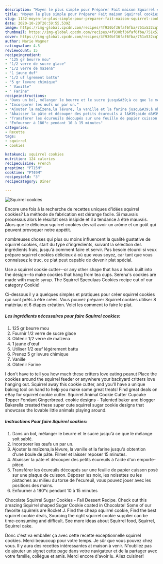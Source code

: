 ```yaml
---
description: "Moyen le plus simple pour Préparer Fait maison Squirrel cookies"
title: "Moyen le plus simple pour Préparer Fait maison Squirrel cookies"
slug: 1132-moyen-le-plus-simple-pour-preparer-fait-maison-squirrel-cookies
date: 2020-10-20T20:59:55.539Z
image: https://img-global.cpcdn.com/recipes/4f930bf36faf6fba/751x532cq70/squirrel-cookies-photo-principale-de-la-recette.jpg
thumbnail: https://img-global.cpcdn.com/recipes/4f930bf36faf6fba/751x532cq70/squirrel-cookies-photo-principale-de-la-recette.jpg
cover: https://img-global.cpcdn.com/recipes/4f930bf36faf6fba/751x532cq70/squirrel-cookies-photo-principale-de-la-recette.jpg
author: Marie Wagner
ratingvalue: 4.5
reviewcount: 15
recipeingredient:
- "125 gr beurre mou"
- "1/2 verre de sucre glace"
- "1/2 verre de mazena"
- "1 jaune duf"
- "1/2 uf lgrement battu"
- "5 gr levure chimique"
- " Vanille"
- " Farine"
recipeinstructions:
- "Dans un bol, mélanger le beurre et le sucre jusqu&#39;à ce que le mélange soit sablé."
- "Incorporer les œufs un par un."
- "Ajouter la maïzena,la lévure, la vanille et la farine jusqu&#39;à obtention d&#39;une boule de pâte. Filmer et laisser reposer 15 minutes."
- "Abaisser la pâte et découper des petits écureuils à l&#39;aide d&#39;un emporte-pièce."
- "Transférer les écureuils découpés sur une feuille de papier cuisson posé sur une plaque de cuisson. Déposer les noix, les noisettes ou les pistaches au milieu du torse de l&#39;ecureuil, vous pouvez jouer avec les positions des mains."
- "Enfourner à 180°c pendant 10 à 15 minutes"
categories:
- Recette
tags:
- squirrel
- cookies

katakunci: squirrel cookies 
nutrition: 124 calories
recipecuisine: French
preptime: "PT15M"
cooktime: "PT49M"
recipeyield: "3"
recipecategory: Dîner

---
```



![Squirrel cookies](https://img-global.cpcdn.com/recipes/4f930bf36faf6fba/751x532cq70/squirrel-cookies-photo-principale-de-la-recette.jpg)

Encore une fois à la recherche de recettes uniques d'idées squirrel cookies? La méthode de fabrication est dérange facile. Si mauvais processus alors le résultat sera insipide et il a tendance à être mauvais. Alors que le délicieux squirrel cookies devrait avoir un arôme et un goût qui peuvent provoquer notre appétit.

nombreuses choses qui plus ou moins influencent la qualité gustative de squirrel cookies, start du type d'ingrédients, suivant la sélection des ingrédients frais, jusqu'à comment faire et servir. Pas besoin étourdi si veux prépare squirrel cookies délicieux à où que vous soyez, car tant que vous connaissez le truc, ce plat peut capable de devenir plat spécial.

Use a squirrel cookie cutter--or any other shape that has a hook built into the design--to make cookies that hang from tea cups. Serena&#39;s cookies are made with maple syrup. The Squirrel Speculaas Cookies recipe out of our category Cookie!


Ci-dessous il y a quelques simples et pratiques pour créer squirrel cookies qui sont prêts à être créés. Vous pouvez préparer Squirrel cookies utiliser 8 matériau et 6 étapes création. Voici les comment to faire le plat.

<!--inarticleads1-->

##### Les ingrédients nécessaires pour faire Squirrel cookies:

1.  125 gr beurre mou
1. Fournir 1/2 verre de sucre glace
1. Obtenir 1/2 verre de maïzena
1.  1 jaune d&#39;œuf
1. Utiliser 1/2 œuf légèrement battu
1. Prenez 5 gr levure chimique
1.   Vanille
1. Obtenir  Farine


I don&#39;t have to tell you how much these critters love eating peanut Place the cookies around the squirrel feeder or anywhere your backyard critters love hanging out. Squirrel away this cookie cutter, and you&#39;ll have a unique baking tool on hand to help you make some great treats! Find great deals on eBay for squirrel cookie cutter. Squirrel Animal Cookie Cutter Cupcake Topper Fondant Gingerbread. cookie designs - Talented baker and blogger Bakerella created these super cute squirrel sugar cookie designs that showcase the lovable little animals playing around. 

<!--inarticleads2-->

##### Instructions Pour faire Squirrel cookies:

1. Dans un bol, mélanger le beurre et le sucre jusqu&#39;à ce que le mélange soit sablé.
1. Incorporer les œufs un par un.
1. Ajouter la maïzena,la lévure, la vanille et la farine jusqu&#39;à obtention d&#39;une boule de pâte. Filmer et laisser reposer 15 minutes.
1. Abaisser la pâte et découper des petits écureuils à l&#39;aide d&#39;un emporte-pièce.
1. Transférer les écureuils découpés sur une feuille de papier cuisson posé sur une plaque de cuisson. Déposer les noix, les noisettes ou les pistaches au milieu du torse de l&#39;ecureuil, vous pouvez jouer avec les positions des mains.
1. Enfourner à 180°c pendant 10 à 15 minutes


Chocolate Squirrel Sugar Cookies - Fall Dessert Recipe. Check out this amazing Squirrel shaped Sugar Cookie coated in Chocolate! Some of our favorite squirrels are Rocket J. Find the cheap squirrel cookie, Find the best squirrel cookie deals, Sourcing the right squirrel cookie supplier can be time-consuming and difficult. See more ideas about Squirrel food, Squirrel, Squirrel cake. 


Donc c'est va emballer ça avec cette recette exceptionnelle squirrel cookies. Merci beaucoup pour votre temps. Je sûr que vous pouvez chez vous. Il y aura des recettes  intéressantes at maison à venir. N'oubliez pas de ajouter un signet cette page dans votre navigateur et de la partager avec votre famille, collègue et amis. Merci encore d'avoir lu. Allez cuisiner!
